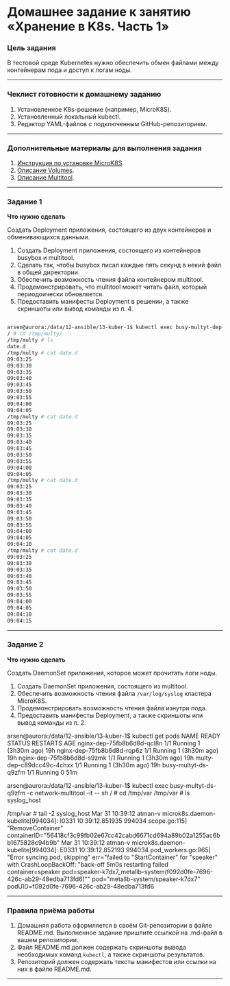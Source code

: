 # Домашнее задание к занятию «Хранение в K8s. Часть 1»

### Цель задания

В тестовой среде Kubernetes нужно обеспечить обмен файлами между контейнерам пода и доступ к логам ноды.

------

### Чеклист готовности к домашнему заданию

1. Установленное K8s-решение (например, MicroK8S).
2. Установленный локальный kubectl.
3. Редактор YAML-файлов с подключенным GitHub-репозиторием.

------

### Дополнительные материалы для выполнения задания

1. [Инструкция по установке MicroK8S](https://microk8s.io/docs/getting-started).
2. [Описание Volumes](https://kubernetes.io/docs/concepts/storage/volumes/).
3. [Описание Multitool](https://github.com/wbitt/Network-MultiTool).

------

### Задание 1 

**Что нужно сделать**

Создать Deployment приложения, состоящего из двух контейнеров и обменивающихся данными.

1. Создать Deployment приложения, состоящего из контейнеров busybox и multitool.
2. Сделать так, чтобы busybox писал каждые пять секунд в некий файл в общей директории.
3. Обеспечить возможность чтения файла контейнером multitool.
4. Продемонстрировать, что multitool может читать файл, который периодоически обновляется.
5. Предоставить манифесты Deployment в решении, а также скриншоты или вывод команды из п. 4.

```bash

arsen@aurora:/data/12-ansible/13-kuber-1$ kubectl exec busy-multyt-dep-65c4554b4f-wfspx -c network-multitool -it -- sh
/ # cd /tmp/multy/
/tmp/multy # ls
date.d
/tmp/multy # cat date.d 
09:03:25
09:03:30
09:03:35
09:03:40
09:03:45
09:03:50
09:03:55
09:04:00
09:04:05
/tmp/multy # cat date.d 
09:03:25
09:03:30
09:03:35
09:03:40
09:03:45
09:03:50
09:03:55
09:04:00
09:04:05
/tmp/multy # cat date.d 
09:03:25
09:03:30
09:03:35
09:03:40
09:03:45
09:03:50
09:03:55
09:04:00
09:04:05
09:04:10
/tmp/multy # cat date.d 
09:03:25
09:03:30
09:03:35
09:03:40
09:03:45
09:03:50
09:03:55
09:04:00
09:04:05
09:04:10
09:04:15
```
------

### Задание 2

**Что нужно сделать**

Создать DaemonSet приложения, которое может прочитать логи ноды.

1. Создать DaemonSet приложения, состоящего из multitool.
2. Обеспечить возможность чтения файла `/var/log/syslog` кластера MicroK8S.
3. Продемонстрировать возможность чтения файла изнутри пода.
4. Предоставить манифесты Deployment, а также скриншоты или вывод команды из п. 2.

arsen@aurora:/data/12-ansible/13-kuber-1$ kubectl get pods
NAME                         READY   STATUS    RESTARTS        AGE
nginx-dep-75fb8b6d8d-qcl8n   1/1     Running   1 (3h30m ago)   19h
nginx-dep-75fb8b6d8d-rqp6z   1/1     Running   1 (3h30m ago)   19h
nginx-dep-75fb8b6d8d-s9zmk   1/1     Running   1 (3h30m ago)   19h
multy-dep-c89dcc49c-4chxx    1/1     Running   1 (3h30m ago)   19h
busy-multyt-ds-q9zfm         1/1     Running   0               51m

arsen@aurora:/data/12-ansible/13-kuber-1$ kubectl exec busy-multyt-ds-q9zfm  -c network-multitool -it -- sh
/ # cd /tmp/var
/tmp/var # ls
syslog_host

/tmp/var # tail -2 syslog_host 
Mar 31 10:39:12 atman-v microk8s.daemon-kubelite[994034]: I0331 10:39:12.851935  994034 scope.go:115] "RemoveContainer" containerID="56418cf3c99fb02e67cc42cabd6671cd694a89b02a1255ac6bb1675828c94b9b"
Mar 31 10:39:12 atman-v microk8s.daemon-kubelite[994034]: E0331 10:39:12.852193  994034 pod_workers.go:965] "Error syncing pod, skipping" err="failed to \"StartContainer\" for \"speaker\" with CrashLoopBackOff: \"back-off 5m0s restarting failed container=speaker pod=speaker-k7dx7_metallb-system(f092d0fe-7696-426c-ab29-48edba713fd6)\"" pod="metallb-system/speaker-k7dx7" podUID=f092d0fe-7696-426c-ab29-48edba713fd6


------

### Правила приёма работы

1. Домашняя работа оформляется в своём Git-репозитории в файле README.md. Выполненное задание пришлите ссылкой на .md-файл в вашем репозитории.
2. Файл README.md должен содержать скриншоты вывода необходимых команд `kubectl`, а также скриншоты результатов.
3. Репозиторий должен содержать тексты манифестов или ссылки на них в файле README.md.

------
